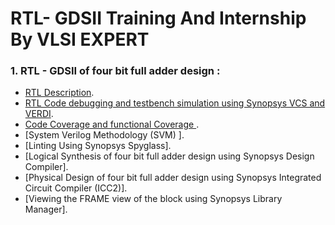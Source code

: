 # RTL- GDSII Training And Internship By VLSI EXPERT
### 1. RTL - GDSII of four bit full adder design :
   - [RTL Description](https://github.com/Srujan-10/RTL-GDSII-INTERNSHIP-VLSI_EXPERT/blob/main/RTL-GDSII_Full_adder/RTL_DESCRIPTION.md).
   - [RTL Code debugging and testbench simulation using Synopsys VCS  and VERDI]().
   - [Code Coverage and functional Coverage ]().
   - [System Verilog Methodology (SVM) ].
   - [Linting Using Synopsys Spyglass].
   - [Logical Synthesis of four bit full adder design using Synopsys Design Compiler].
   - [Physical Design of four bit full adder design using Synopsys Integrated Circuit Compiler (ICC2)].
   - [Viewing the FRAME view of the block using Synopsys Library Manager].
